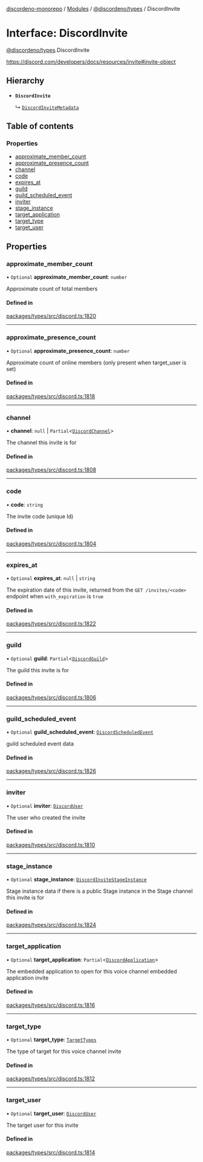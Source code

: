 [discordeno-monorepo](../README.md) / [Modules](../modules.md) / [@discordeno/types](../modules/discordeno_types.md) / DiscordInvite

# Interface: DiscordInvite

[@discordeno/types](../modules/discordeno_types.md).DiscordInvite

https://discord.com/developers/docs/resources/invite#invite-object

## Hierarchy

- **`DiscordInvite`**

  ↳ [`DiscordInviteMetadata`](discordeno_types.DiscordInviteMetadata.md)

## Table of contents

### Properties

- [approximate_member_count](discordeno_types.DiscordInvite.md#approximate_member_count)
- [approximate_presence_count](discordeno_types.DiscordInvite.md#approximate_presence_count)
- [channel](discordeno_types.DiscordInvite.md#channel)
- [code](discordeno_types.DiscordInvite.md#code)
- [expires_at](discordeno_types.DiscordInvite.md#expires_at)
- [guild](discordeno_types.DiscordInvite.md#guild)
- [guild_scheduled_event](discordeno_types.DiscordInvite.md#guild_scheduled_event)
- [inviter](discordeno_types.DiscordInvite.md#inviter)
- [stage_instance](discordeno_types.DiscordInvite.md#stage_instance)
- [target_application](discordeno_types.DiscordInvite.md#target_application)
- [target_type](discordeno_types.DiscordInvite.md#target_type)
- [target_user](discordeno_types.DiscordInvite.md#target_user)

## Properties

### approximate_member_count

• `Optional` **approximate_member_count**: `number`

Approximate count of total members

#### Defined in

[packages/types/src/discord.ts:1820](https://github.com/deepsarda/discordeno/blob/c6dc30bb/packages/types/src/discord.ts#L1820)

---

### approximate_presence_count

• `Optional` **approximate_presence_count**: `number`

Approximate count of online members (only present when target_user is set)

#### Defined in

[packages/types/src/discord.ts:1818](https://github.com/deepsarda/discordeno/blob/c6dc30bb/packages/types/src/discord.ts#L1818)

---

### channel

• **channel**: `null` \| `Partial`<[`DiscordChannel`](discordeno_types.DiscordChannel.md)\>

The channel this invite is for

#### Defined in

[packages/types/src/discord.ts:1808](https://github.com/deepsarda/discordeno/blob/c6dc30bb/packages/types/src/discord.ts#L1808)

---

### code

• **code**: `string`

The invite code (unique Id)

#### Defined in

[packages/types/src/discord.ts:1804](https://github.com/deepsarda/discordeno/blob/c6dc30bb/packages/types/src/discord.ts#L1804)

---

### expires_at

• `Optional` **expires_at**: `null` \| `string`

The expiration date of this invite, returned from the `GET /invites/<code>` endpoint when `with_expiration` is `true`

#### Defined in

[packages/types/src/discord.ts:1822](https://github.com/deepsarda/discordeno/blob/c6dc30bb/packages/types/src/discord.ts#L1822)

---

### guild

• `Optional` **guild**: `Partial`<[`DiscordGuild`](discordeno_types.DiscordGuild.md)\>

The guild this invite is for

#### Defined in

[packages/types/src/discord.ts:1806](https://github.com/deepsarda/discordeno/blob/c6dc30bb/packages/types/src/discord.ts#L1806)

---

### guild_scheduled_event

• `Optional` **guild_scheduled_event**: [`DiscordScheduledEvent`](discordeno_types.DiscordScheduledEvent.md)

guild scheduled event data

#### Defined in

[packages/types/src/discord.ts:1826](https://github.com/deepsarda/discordeno/blob/c6dc30bb/packages/types/src/discord.ts#L1826)

---

### inviter

• `Optional` **inviter**: [`DiscordUser`](discordeno_types.DiscordUser.md)

The user who created the invite

#### Defined in

[packages/types/src/discord.ts:1810](https://github.com/deepsarda/discordeno/blob/c6dc30bb/packages/types/src/discord.ts#L1810)

---

### stage_instance

• `Optional` **stage_instance**: [`DiscordInviteStageInstance`](discordeno_types.DiscordInviteStageInstance.md)

Stage instance data if there is a public Stage instance in the Stage channel this invite is for

#### Defined in

[packages/types/src/discord.ts:1824](https://github.com/deepsarda/discordeno/blob/c6dc30bb/packages/types/src/discord.ts#L1824)

---

### target_application

• `Optional` **target_application**: `Partial`<[`DiscordApplication`](discordeno_types.DiscordApplication.md)\>

The embedded application to open for this voice channel embedded application invite

#### Defined in

[packages/types/src/discord.ts:1816](https://github.com/deepsarda/discordeno/blob/c6dc30bb/packages/types/src/discord.ts#L1816)

---

### target_type

• `Optional` **target_type**: [`TargetTypes`](../enums/discordeno_types.TargetTypes.md)

The type of target for this voice channel invite

#### Defined in

[packages/types/src/discord.ts:1812](https://github.com/deepsarda/discordeno/blob/c6dc30bb/packages/types/src/discord.ts#L1812)

---

### target_user

• `Optional` **target_user**: [`DiscordUser`](discordeno_types.DiscordUser.md)

The target user for this invite

#### Defined in

[packages/types/src/discord.ts:1814](https://github.com/deepsarda/discordeno/blob/c6dc30bb/packages/types/src/discord.ts#L1814)
